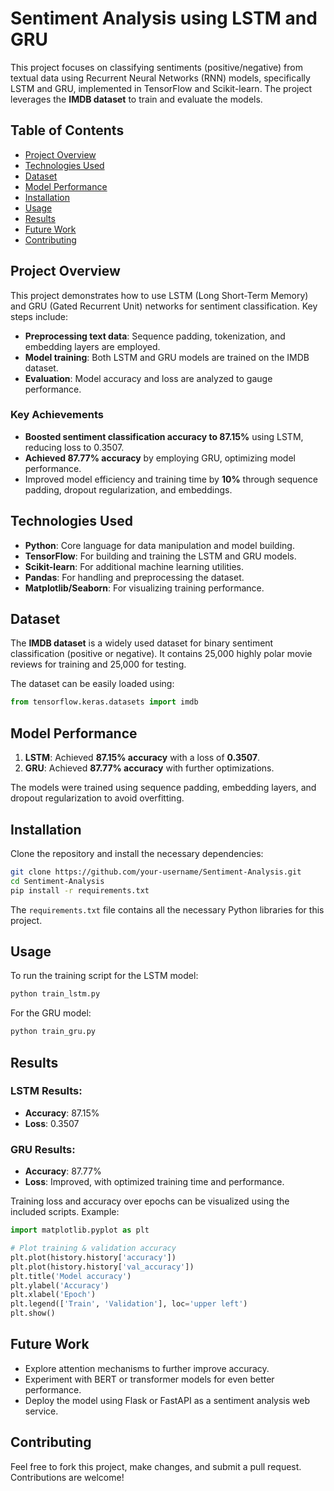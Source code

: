 

# Sentiment Analysis using LSTM and GRU

This project focuses on classifying sentiments (positive/negative) from textual data using Recurrent Neural Networks (RNN) models, specifically LSTM and GRU, implemented in TensorFlow and Scikit-learn. The project leverages the **IMDB dataset** to train and evaluate the models.

## Table of Contents

- [Project Overview](#project-overview)
- [Technologies Used](#technologies-used)
- [Dataset](#dataset)
- [Model Performance](#model-performance)
- [Installation](#installation)
- [Usage](#usage)
- [Results](#results)
- [Future Work](#future-work)
- [Contributing](#contributing)


## Project Overview

This project demonstrates how to use LSTM (Long Short-Term Memory) and GRU (Gated Recurrent Unit) networks for sentiment classification. Key steps include:

- **Preprocessing text data**: Sequence padding, tokenization, and embedding layers are employed.
- **Model training**: Both LSTM and GRU models are trained on the IMDB dataset.
- **Evaluation**: Model accuracy and loss are analyzed to gauge performance.

### Key Achievements

- **Boosted sentiment classification accuracy to 87.15%** using LSTM, reducing loss to 0.3507.
- **Achieved 87.77% accuracy** by employing GRU, optimizing model performance.
- Improved model efficiency and training time by **10%** through sequence padding, dropout regularization, and embeddings.

## Technologies Used

- **Python**: Core language for data manipulation and model building.
- **TensorFlow**: For building and training the LSTM and GRU models.
- **Scikit-learn**: For additional machine learning utilities.
- **Pandas**: For handling and preprocessing the dataset.
- **Matplotlib/Seaborn**: For visualizing training performance.

## Dataset

The **IMDB dataset** is a widely used dataset for binary sentiment classification (positive or negative). It contains 25,000 highly polar movie reviews for training and 25,000 for testing.

The dataset can be easily loaded using:

```python
from tensorflow.keras.datasets import imdb
```

## Model Performance

1. **LSTM**: Achieved **87.15% accuracy** with a loss of **0.3507**.
2. **GRU**: Achieved **87.77% accuracy** with further optimizations.

The models were trained using sequence padding, embedding layers, and dropout regularization to avoid overfitting.

## Installation

Clone the repository and install the necessary dependencies:

```bash
git clone https://github.com/your-username/Sentiment-Analysis.git
cd Sentiment-Analysis
pip install -r requirements.txt
```

The `requirements.txt` file contains all the necessary Python libraries for this project.

## Usage

To run the training script for the LSTM model:

```bash
python train_lstm.py
```

For the GRU model:

```bash
python train_gru.py
```

## Results

### LSTM Results:

- **Accuracy**: 87.15%
- **Loss**: 0.3507

### GRU Results:

- **Accuracy**: 87.77%
- **Loss**: Improved, with optimized training time and performance.

Training loss and accuracy over epochs can be visualized using the included scripts. Example:

```python
import matplotlib.pyplot as plt

# Plot training & validation accuracy
plt.plot(history.history['accuracy'])
plt.plot(history.history['val_accuracy'])
plt.title('Model accuracy')
plt.ylabel('Accuracy')
plt.xlabel('Epoch')
plt.legend(['Train', 'Validation'], loc='upper left')
plt.show()
```

## Future Work

- Explore attention mechanisms to further improve accuracy.
- Experiment with BERT or transformer models for even better performance.
- Deploy the model using Flask or FastAPI as a sentiment analysis web service.

## Contributing

Feel free to fork this project, make changes, and submit a pull request. Contributions are welcome!
